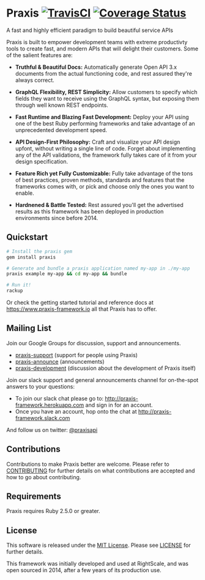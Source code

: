 # Praxis [![TravisCI][travis-img-url]][travis-ci-url] [![Coverage Status][coveralls-img-url]][coveralls-url] 

[//]: # ( COMMENTED OUT UNTIL GEMNASIUM CAN SEE THE REPOS: [![Dependency Status][gemnasium-img-url]][gemnasium-url])


[travis-img-url]: https://app.travis-ci.com/praxis/praxis.svg?branch=master
[travis-ci-url]: https://app.travis-ci.com/praxis/praxis
[coveralls-img-url]:https://coveralls.io/repos/github/praxis/praxis/badge.svg?branch=master
[coveralls-url]:https://coveralls.io/github/praxis/praxis?branch=master

A fast and highly efficient paradigm to build beautiful service APIs

Praxis is built to empower development teams with extreme productivty tools to create fast, and modern APIs that will delight their customers. Some of the salient features are:

* **Truthful & Beautiful Docs:** Automatically generate Open API 3.x documents from the actual functioning code, and rest assured they're always correct.

* **GraphQL Flexibility, REST Simplicity:** Allow customers to specify which fields they want to receive using the GraphQL syntax, but exposing them through well known REST endpoints.
* **Fast Runtime and Blazing Fast Development:** Deploy your API using one of the best Ruby performing frameworks and take advantage of an unprecedented development speed.
* **API Design-First Philosophy:** Craft and visualize your API design upfont, without writing a single line of code. Forget about implementing any of the API validations, the framework fully takes care of it from your design specification.
* **Feature Rich yet Fully Customizable:** Fully take advantage of the tons of best practices, proven methods, standards and features that the frameworks comes with, or pick and choose only the ones you want to enable.
* **Hardnened & Battle Tested:** Rest assured you'll get the advertised results as this framework has been deployed in production environments since before 2014.

## Quickstart
```bash
# Install the praxis gem
gem install praxis

# Generate and bundle a praxis application named my-app in ./my-app
praxis example my-app && cd my-app && bundle

# Run it!
rackup
```

Or check the getting started tutorial and reference docs at https://www.praxis-framework.io all that Praxis has to offer.

## Mailing List
Join our Google Groups for discussion, support and announcements.
* [praxis-support](http://groups.google.com/d/forum/praxis-support) (support for people using
  Praxis)
* [praxis-announce](http://groups.google.com/d/forum/praxis-announce) (announcements)
* [praxis-development](http://groups.google.com/d/forum/praxis-development) (discussion about the
  development of Praxis itself)

Join our slack support and general announcements channel for on-the-spot answers to your questions:
* To join our slack chat please go to: http://praxis-framework.herokuapp.com and sign in for an account.
* Once you have an account, hop onto the chat at http://praxis-framework.slack.com

And follow us on twitter: [@praxisapi](http://twitter.com/praxisapi)

## Contributions
Contributions to make Praxis better are welcome. Please refer to
[CONTRIBUTING](https://github.com/praxis/praxis/blob/master/CONTRIBUTING.md)
for further details on what contributions are accepted and how to go about
contributing.

## Requirements
Praxis requires Ruby 2.5.0 or greater.

## License

This software is released under the [MIT License](http://www.opensource.org/licenses/MIT). Please see  [LICENSE](LICENSE) for further details.

This framework was initially developed and used at RightScale, and was open sourced in 2014, after a few years of its production use.
